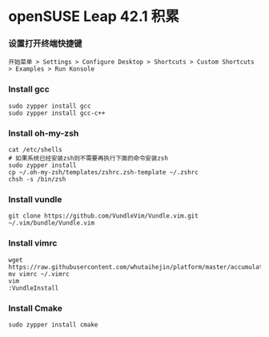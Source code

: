 # openSUSE Leap 42.1 积累

### 设置打开终端快捷键
	开始菜单 > Settings > Configure Desktop > Shortcuts > Custom Shortcuts > Examples > Run Konsole

### Install gcc
	sudo zypper install gcc
	sudo zypper install gcc-c++

### Install oh-my-zsh
	cat /etc/shells
	# 如果系统已经安装zsh则不需要再执行下面的命令安装zsh
	sudo zypper install 
	cp ~/.oh-my-zsh/templates/zshrc.zsh-template ~/.zshrc
	chsh -s /bin/zsh
	
###  Install vundle
	git clone https://github.com/VundleVim/Vundle.vim.git ~/.vim/bundle/Vundle.vim

### Install vimrc
	wget https://raw.githubusercontent.com/whutaihejin/platform/master/accumulate/vimrc
	mv vimrc ~/.vimrc
	vim
	:VundleInstall

### Install Cmake
	sudo zypper install cmake
